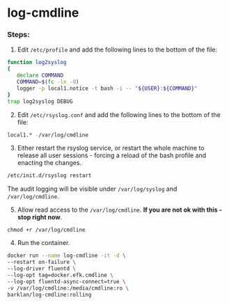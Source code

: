 # log-cmdline

### Steps:

1. Edit `/etc/profile` and add the following lines to the bottom of the file:

```bash
function log2syslog
{
   declare COMMAND
   COMMAND=$(fc -ln -0)
   logger -p local1.notice -t bash -i -- "${USER}:${COMMAND}"
}
trap log2syslog DEBUG
```

2. Edit `/etc/rsyslog.conf` and add the following lines to the bottom of the file:

```bash
local1.* -/var/log/cmdline
```

3. Either restart the rsyslog service, or restart the whole machine to release all user sessions - forcing a reload of the bash profile and enacting the changes.

```bash
/etc/init.d/rsyslog restart
```

The audit logging will be visible under `/var/log/syslog` and `/var/log/cmdline`.

5. Allow read access to the `/var/log/cmdline`. **If you are not ok with this - stop right now**.

```
chmod +r /var/log/cmdline
```

4. Run the container.

```bash
docker run --name log-cmdline -it -d \
--restart on-failure \
--log-driver fluentd \
--log-opt tag=docker.efk.cmdline \
--log-opt fluentd-async-connect=true \
-v /var/log/cmdline:/media/cmdline:ro \
barklan/log-cmdline:rolling
```
